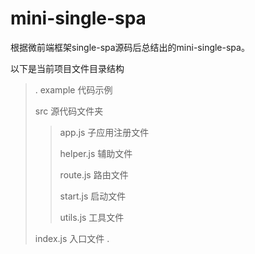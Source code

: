 # mini-single-spa

根据微前端框架single-spa源码后总结出的mini-single-spa。

以下是当前项目文件目录结构

>.
> example 代码示例
>
> src 源代码文件夹
>> app.js 子应用注册文件
>>
>> helper.js 辅助文件
>>
>> route.js 路由文件
>>
>> start.js 启动文件
>>
>> utils.js 工具文件
>
> index.js 入口文件
> .
